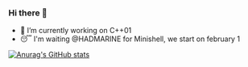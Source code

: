 ### Hi there 👋

- 🔭 I’m currently working on C++01
- :sleeping: I'm waiting @HADMARINE for Minishell, we start on february 1


[![Anurag's GitHub stats](https://github-readme-stats.vercel.app/api?BaptisteFaisy=anuraghazra)](https://github.com/anuraghazra/github-readme-stats)
